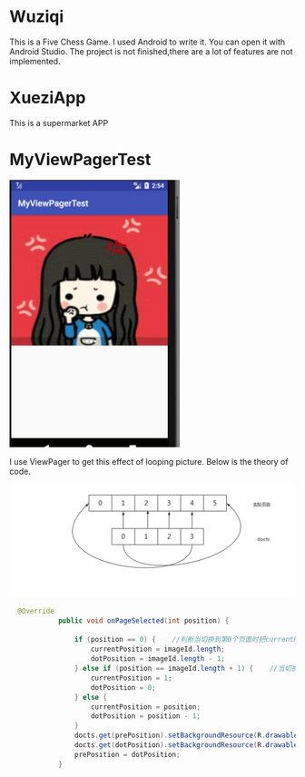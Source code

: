 # Wuziqi
This is a Five Chess Game.
I used Android to write it.
You can open it with Android Studio.
The project is not finished,there are a lot of features are not implemented.

# XueziApp
This is a supermarket APP

# MyViewPagerTest

<img src="circle.gif" width="300px"/>





I use ViewPager to get this effect of looping picture. Below is the theory of code.

<img src="flower.png" width="700px"/>

``` java
  @Override
            public void onPageSelected(int position) {

                if (position == 0) {    //判断当切换到第0个页面时把currentPosition设置为imageId.length,即倒数第二个位置，小圆点位置为length-1
                    currentPosition = imageId.length;
                    dotPosition = imageId.length - 1;
                } else if (position == imageId.length + 1) {    //当切换到最后一个页面时currentPosition设置为第一个位置，小圆点位置为0
                    currentPosition = 1;
                    dotPosition = 0;
                } else {
                    currentPosition = position;
                    dotPosition = position - 1;
                }
                docts.get(prePosition).setBackgroundResource(R.drawable.dot_normal);
                docts.get(dotPosition).setBackgroundResource(R.drawable.dot_focus);
                prePosition = dotPosition;
            }

```




